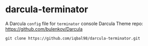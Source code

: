 # darcula-terminator
A Darcula `config` file for `terminator` console
Darcula Theme repo: https://github.com/bulenkov/Darcula

    git clone https://github.com/iqbal98/darcula-terminator.git
